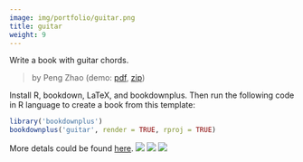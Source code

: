 ```yaml
---
image: img/portfolio/guitar.png
title: guitar
weight: 9
---
```


Write a book with guitar chords.

> by Peng Zhao (demo: [pdf](https://github.com/pzhaonet/bookdownplus/raw/master/upload/guitar/showcase/guitar.pdf), [zip](https://github.com/pzhaonet/bookdownplus/raw/master/upload/guitar/demo.zip))

<!--more-->

Install R, bookdown, LaTeX, and bookdownplus. Then run the following code in R language to create a book from this template:

```r
library('bookdownplus')
bookdownplus('guitar', render = TRUE, rproj = TRUE)
```

More detals could be found [here](https://github.com/pzhaonet/bookdownplus).
[![](https://github.com/pzhaonet/bookdownplus/raw/master/upload/guitar/showcase/cover.png)](https://github.com/pzhaonet/bookdownplus/raw/master/upload/guitar/showcase/cover.png)
[![](https://github.com/pzhaonet/bookdownplus/raw/master/upload/guitar/showcase/guitar3.png)](https://github.com/pzhaonet/bookdownplus/raw/master/upload/guitar/showcase/guitar3.png)
[![](https://github.com/pzhaonet/bookdownplus/raw/master/upload/guitar/showcase/guitar5.png)](https://github.com/pzhaonet/bookdownplus/raw/master/upload/guitar/showcase/guitar5.png)


